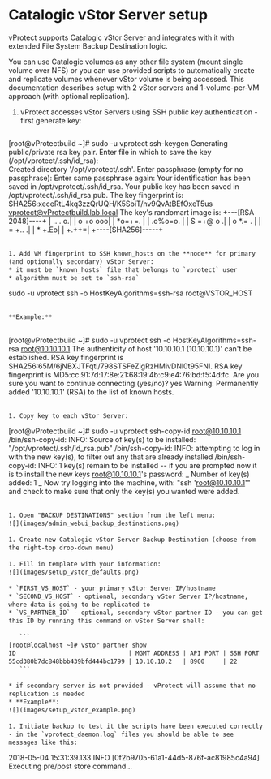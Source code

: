 # Catalogic vStor Server setup

vProtect supports Catalogic vStor Server and integrates with it with extended File System Backup Destination logic.

You can use Catalogic volumes as any other file system (mount single volume over NFS) or you can use provided scripts to automatically create and replicate volumes whenever vStor volume is being accessed. This documentation describes setup with 2 vStor servers and 1-volume-per-VM approach (with optional replication).

1. vProtect accesses vStor Servers using SSH public key authentication - first generate key:
    
   ```
[root@vProtectbuild ~]# sudo -u vprotect ssh-keygen
Generating public/private rsa key pair.
Enter file in which to save the key (/opt/vprotect/.ssh/id_rsa):  
Created directory '/opt/vprotect/.ssh'.
Enter passphrase (empty for no passphrase): 
Enter same passphrase again: 
Your identification has been saved in /opt/vprotect/.ssh/id_rsa.
Your public key has been saved in /opt/vprotect/.ssh/id_rsa.pub.
The key fingerprint is:
SHA256:xeceRtL4kq3zzQrUQH/K5SbiT/nv9QvAtBEfOxeT5us vprotect@vProtectbuild.lab.local
The key's randomart image is:
+---[RSA 2048]----+
|          .. . o.|
|         o +o ooo|
|          *o=+=. |
|         .o%o=o. |
|        S =+@ o .|
|         o *.= . |
|          = +.. .|
|           * +.Eo|
|            +.++=|
+----[SHA256]-----+
   ```
  
1. Add VM fingerprint to SSH known_hosts on the **node** for primary (and optionally secondary) vStor Server:
   * it must be `known_hosts` file that belongs to `vprotect` user
   * algorithm must be set to `ssh-rsa`

   ```
sudo -u vprotect ssh -o HostKeyAlgorithms=ssh-rsa root@VSTOR_HOST
   ```
     
   **Example:**
	     
   ```
[root@vProtectbuild ~]# sudo -u vprotect ssh -o HostKeyAlgorithms=ssh-rsa root@10.10.10.1
The authenticity of host '10.10.10.1 (10.10.10.1)' can't be established.
RSA key fingerprint is SHA256:65M/6jNBXJTFqti/798STSFeZigRzHMivDNl0t95FNI.
RSA key fingerprint is MD5:cc:91:7d:17:8e:21:68:19:4b:c9:e4:76:bd:f5:4d:fc.
Are you sure you want to continue connecting (yes/no)? yes
Warning: Permanently added '10.10.10.1' (RSA) to the list of known hosts.
   ```
 
1. Copy key to each vStor Server:

   ```
[root@vProtectbuild ~]# sudo -u vprotect ssh-copy-id root@10.10.10.1
/bin/ssh-copy-id: INFO: Source of key(s) to be installed: "/opt/vprotect/.ssh/id_rsa.pub"
/bin/ssh-copy-id: INFO: attempting to log in with the new key(s), to filter out any that are already installed
/bin/ssh-copy-id: INFO: 1 key(s) remain to be installed -- if you are prompted now it is to install the new keys
root@10.10.10.1's password: 
_
Number of key(s) added: 1
_
Now try logging into the machine, with:   "ssh 'root@10.10.10.1'"
and check to make sure that only the key(s) you wanted were added.
  ```
   
1. Open "BACKUP DESTINATIONS" section from the left menu:
![](images/admin_webui_backup_destinations.png)

1. Create new Catalogic vStor Server Backup Destination (choose from the right-top drop-down menu)

1. Fill in template with your information:
![](images/setup_vstor_defaults.png)

  * `FIRST_VS_HOST` - your primary vStor Server IP/hostname
  * `SECOND_VS_HOST` - optional, secondary vStor Server IP/hostname, where data is going to be replicated to
  * `VS_PARTNER_ID` - optional, secondary vStor partner ID - you can get this ID by running this command on vStor Server shell: 
 
     ```
[root@localhost ~]# vstor partner show
ID                               | MGMT ADDRESS | API PORT | SSH PORT
55cd380b7dc848bbb439bfd444bc1799 | 10.10.10.2   | 8900     | 22      
     ```
     
  * if secondary server is not provided - vProtect will assume that no replication is needed
  * **Example**:
![](images/setup_vstor_example.png)

1. Initiate backup to test it the scripts have been executed correctly - in the `vprotect_daemon.log` files you should be able to see messages like this:

  ```
2018-05-04 15:31:39.133  INFO
[0f2b9705-61a1-44d5-876f-ac81985c4a94] Executing pre/post store command...
  ```